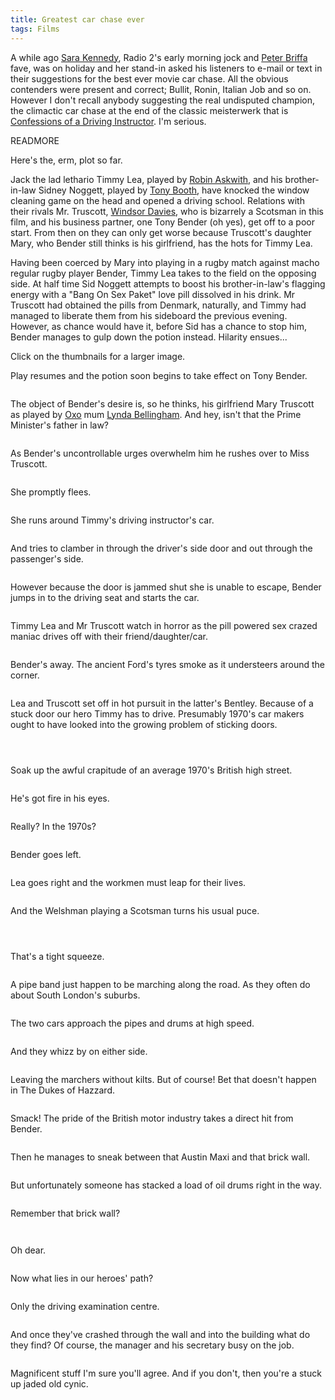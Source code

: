 ```yaml
---
title: Greatest car chase ever
tags: Films
---
```


A while ago <a href="http://www.bbc.co.uk/radio2/shows/kennedy/">Sara Kennedy</a>, Radio 2's early morning jock and <a href="https://twitter.com/peterbriffa">Peter Briffa</a> fave, was on holiday and her stand-in asked his listeners to e-mail or text in their suggestions for the best ever movie car chase. All the obvious contenders were present and correct; Bullit, Ronin, Italian Job and so on. However I don't recall anybody suggesting the real undisputed champion, the climactic car chase at the end of the classic meisterwerk that is <a href="http://www.imdb.com/title/tt0074343/">Confessions of a Driving Instructor</a>. I'm serious.

READMORE

Here's the, erm, plot so far.

Jack the lad lethario Timmy Lea, played by <a href="http://www.imdb.com/name/nm0039498/">Robin Askwith</a>, and his brother-in-law Sidney Noggett, played by <a href="http://www.imdb.com/name/nm0095641/">Tony Booth</a>, have knocked the window cleaning game on the head and opened a driving school. Relations with their rivals Mr. Truscott, <a href="http://www.imdb.com/name/nm0204034/">Windsor Davies</a>, who is bizarrely a Scotsman in this film, and his business partner, one Tony Bender (oh yes), get off to a poor start. From then on they can only get worse because Truscott's daughter Mary, who Bender still thinks is his girlfriend, has the hots for Timmy Lea.

Having been coerced by Mary into playing in a rugby match against macho regular rugby player Bender, Timmy Lea takes to the field on the opposing side. At half time Sid Noggett attempts to boost his brother-in-law's flagging energy with a "Bang On Sex Paket" love pill dissolved in his drink. Mr Truscott had obtained the pills from Denmark, naturally, and Timmy had managed to liberate them from his sideboard the previous evening. However, as chance would have it, before Sid has a chance to stop him, Bender manages to gulp down the potion instead. Hilarity ensues...

Click on the thumbnails for a larger image.

Play resumes and the potion soon begins to take effect on Tony Bender.

<a href="http://photos1.blogger.com/blogger/2529/203/1600/confessions_driving_instructor01.jpg"><img alt="" border="0" src="http://photos1.blogger.com/blogger/2529/203/320/confessions_driving_instructor01.jpg" style="cursor: hand; cursor: pointer;" /></a>

The object of Bender's desire is, so he thinks, his girlfriend Mary Truscott as played by <a href="http://www.oxo.co.uk/">Oxo</a> mum <a href="http://www.imdb.com/name/nm0069019/">Lynda Bellingham</a>. And hey, isn't that the Prime Minister's father in law?

<a href="http://photos1.blogger.com/blogger/2529/203/1600/confessions_driving_instructor02.jpg"><img alt="" border="0" src="http://photos1.blogger.com/blogger/2529/203/320/confessions_driving_instructor02.jpg" style="cursor: hand; cursor: pointer;" /></a>

As Bender's uncontrollable urges overwhelm him he rushes over to Miss Truscott.

<a href="http://photos1.blogger.com/blogger/2529/203/1600/confessions_driving_instructor03.jpg"><img alt="" border="0" src="http://photos1.blogger.com/blogger/2529/203/320/confessions_driving_instructor03.jpg" style="cursor: hand; cursor: pointer;" /></a>

She promptly flees.

<a href="http://photos1.blogger.com/blogger/2529/203/1600/confessions_driving_instructor04.jpg"><img alt="" border="0" src="http://photos1.blogger.com/blogger/2529/203/320/confessions_driving_instructor04.jpg" style="cursor: hand; cursor: pointer;" /></a>

She runs around Timmy's driving instructor's car.

<a href="http://photos1.blogger.com/blogger/2529/203/1600/confessions_driving_instructor05.jpg"><img alt="" border="0" src="http://photos1.blogger.com/blogger/2529/203/320/confessions_driving_instructor05.jpg" style="cursor: hand; cursor: pointer;" /></a>

And tries to clamber in through the driver's side door and out through the passenger's side.

<a href="http://photos1.blogger.com/blogger/2529/203/1600/confessions_driving_instructor06.jpg"><img alt="" border="0" src="http://photos1.blogger.com/blogger/2529/203/320/confessions_driving_instructor06.jpg" style="cursor: hand; cursor: pointer;" /></a>

However because the door is jammed shut she is unable to escape, Bender jumps in to the driving seat and starts the car.

<a href="http://photos1.blogger.com/blogger/2529/203/1600/confessions_driving_instructor07.jpg"><img alt="" border="0" src="http://photos1.blogger.com/blogger/2529/203/320/confessions_driving_instructor07.jpg" style="cursor: hand; cursor: pointer;" /></a>

Timmy Lea and Mr Truscott watch in horror as the pill powered sex crazed maniac drives off with their friend/daughter/car.

<a href="http://photos1.blogger.com/blogger/2529/203/1600/confessions_driving_instructor08.jpg"><img alt="" border="0" src="http://photos1.blogger.com/blogger/2529/203/320/confessions_driving_instructor08.jpg" style="cursor: hand; cursor: pointer;" /></a>

Bender's away. The ancient Ford's tyres smoke as it understeers around the corner.

<a href="http://photos1.blogger.com/blogger/2529/203/1600/confessions_driving_instructor09.jpg"><img alt="" border="0" src="http://photos1.blogger.com/blogger/2529/203/320/confessions_driving_instructor09.jpg" style="cursor: hand; cursor: pointer;" /></a>

Lea and Truscott set off in hot pursuit in the latter's Bentley. Because of a stuck door our hero Timmy has to drive. Presumably 1970's car makers ought to have looked into the growing problem of sticking doors. 

<a href="http://photos1.blogger.com/blogger/2529/203/1600/confessions_driving_instructor10.jpg"><img alt="" border="0" src="http://photos1.blogger.com/blogger/2529/203/320/confessions_driving_instructor10.jpg" style="cursor: hand; cursor: pointer;" /></a>

<a href="http://photos1.blogger.com/blogger/2529/203/1600/confessions_driving_instructor11.jpg"><img alt="" border="0" src="http://photos1.blogger.com/blogger/2529/203/320/confessions_driving_instructor11.jpg" style="cursor: hand; cursor: pointer;" /></a>

<a href="http://photos1.blogger.com/blogger/2529/203/1600/confessions_driving_instructor12.jpg"><img alt="" border="0" src="http://photos1.blogger.com/blogger/2529/203/320/confessions_driving_instructor12.jpg" style="cursor: hand; cursor: pointer;" /></a>

Soak up the awful crapitude of an average 1970's British high street.

<a href="http://photos1.blogger.com/blogger/2529/203/1600/confessions_driving_instructor13.jpg"><img alt="" border="0" src="http://photos1.blogger.com/blogger/2529/203/320/confessions_driving_instructor13.jpg" style="cursor: hand; cursor: pointer;" /></a>

He's got fire in his eyes.

<a href="http://photos1.blogger.com/blogger/2529/203/1600/confessions_driving_instructor14.jpg"><img alt="" border="0" src="http://photos1.blogger.com/blogger/2529/203/320/confessions_driving_instructor14.jpg" style="cursor: hand; cursor: pointer;" /></a>

Really? In the 1970s?

<a href="http://photos1.blogger.com/blogger/2529/203/1600/confessions_driving_instructor15.jpg"><img alt="" border="0" src="http://photos1.blogger.com/blogger/2529/203/320/confessions_driving_instructor15.jpg" style="cursor: hand; cursor: pointer;" /></a>

Bender goes left.

<a href="http://photos1.blogger.com/blogger/2529/203/1600/confessions_driving_instructor16.jpg"><img alt="" border="0" src="http://photos1.blogger.com/blogger/2529/203/320/confessions_driving_instructor16.jpg" style="cursor: hand; cursor: pointer;" /></a>

Lea goes right and the workmen must leap for their lives.

<a href="http://photos1.blogger.com/blogger/2529/203/1600/confessions_driving_instructor17.jpg"><img alt="" border="0" src="http://photos1.blogger.com/blogger/2529/203/320/confessions_driving_instructor17.jpg" style="cursor: hand; cursor: pointer;" /></a>

And the Welshman playing a Scotsman turns his usual puce.

<a href="http://photos1.blogger.com/blogger/2529/203/1600/confessions_driving_instructor18.jpg"><img alt="" border="0" src="http://photos1.blogger.com/blogger/2529/203/320/confessions_driving_instructor18.jpg" style="cursor: hand; cursor: pointer;" /></a>

<a href="http://photos1.blogger.com/blogger/2529/203/1600/confessions_driving_instructor19.jpg"><img alt="" border="0" src="http://photos1.blogger.com/blogger/2529/203/320/confessions_driving_instructor19.jpg" style="cursor: hand; cursor: pointer;" /></a>

<a href="http://photos1.blogger.com/blogger/2529/203/1600/confessions_driving_instructor20.jpg"><img alt="" border="0" src="http://photos1.blogger.com/blogger/2529/203/320/confessions_driving_instructor20.jpg" style="cursor: hand; cursor: pointer;" /></a>

That's a tight squeeze.

<a href="http://photos1.blogger.com/blogger/2529/203/1600/confessions_driving_instructor21.jpg"><img alt="" border="0" src="http://photos1.blogger.com/blogger/2529/203/320/confessions_driving_instructor21.jpg" style="cursor: hand; cursor: pointer;" /></a>

A pipe band just happen to be marching along the road. As they often do about South London's suburbs.

<a href="http://photos1.blogger.com/blogger/2529/203/1600/confessions_driving_instructor22.jpg"><img alt="" border="0" src="http://photos1.blogger.com/blogger/2529/203/320/confessions_driving_instructor22.jpg" style="cursor: hand; cursor: pointer;" /></a>

The two cars approach the pipes and drums at high speed.

<a href="http://photos1.blogger.com/blogger/2529/203/1600/confessions_driving_instructor23.jpg"><img alt="" border="0" src="http://photos1.blogger.com/blogger/2529/203/320/confessions_driving_instructor23.jpg" style="cursor: hand; cursor: pointer;" /></a>

And they whizz by on either side.

<a href="http://photos1.blogger.com/blogger/2529/203/1600/confessions_driving_instructor24.jpg"><img alt="" border="0" src="http://photos1.blogger.com/blogger/2529/203/320/confessions_driving_instructor24.jpg" style="cursor: hand; cursor: pointer;" /></a>

Leaving the marchers without kilts. But of course! Bet that doesn't happen in The Dukes of Hazzard.

<a href="http://photos1.blogger.com/blogger/2529/203/1600/confessions_driving_instructor25.jpg"><img alt="" border="0" src="http://photos1.blogger.com/blogger/2529/203/320/confessions_driving_instructor25.jpg" style="cursor: hand; cursor: pointer;" /></a>

Smack! The pride of the British motor industry takes a direct hit from Bender.

<a href="http://photos1.blogger.com/blogger/2529/203/1600/confessions_driving_instructor26.jpg"><img alt="" border="0" src="http://photos1.blogger.com/blogger/2529/203/320/confessions_driving_instructor26.jpg" style="cursor: hand; cursor: pointer;" /></a>

Then he manages to sneak between that Austin Maxi and that brick wall. 

<a href="http://photos1.blogger.com/blogger/2529/203/1600/confessions_driving_instructor27.jpg"><img alt="" border="0" src="http://photos1.blogger.com/blogger/2529/203/320/confessions_driving_instructor27.jpg" style="cursor: hand; cursor: pointer;" /></a>

But unfortunately someone has stacked a load of oil drums right in the way.

<a href="http://photos1.blogger.com/blogger/2529/203/1600/confessions_driving_instructor28.jpg"><img alt="" border="0" src="http://photos1.blogger.com/blogger/2529/203/320/confessions_driving_instructor28.jpg" style="cursor: hand; cursor: pointer;" /></a>

Remember that brick wall?

<a href="http://photos1.blogger.com/blogger/2529/203/1600/confessions_driving_instructor29.jpg"><img alt="" border="0" src="http://photos1.blogger.com/blogger/2529/203/320/confessions_driving_instructor29.jpg" style="cursor: hand; cursor: pointer;" /></a>

<a href="http://photos1.blogger.com/blogger/2529/203/1600/confessions_driving_instructor30.jpg"><img alt="" border="0" src="http://photos1.blogger.com/blogger/2529/203/320/confessions_driving_instructor30.jpg" style="cursor: hand; cursor: pointer;" /></a>

Oh dear.

<a href="http://photos1.blogger.com/blogger/2529/203/1600/confessions_driving_instructor31.jpg"><img alt="" border="0" src="http://photos1.blogger.com/blogger/2529/203/320/confessions_driving_instructor31.jpg" style="cursor: hand; cursor: pointer;" /></a>

Now what lies in our heroes' path?

<a href="http://photos1.blogger.com/blogger/2529/203/1600/confessions_driving_instructor32.jpg"><img alt="" border="0" src="http://photos1.blogger.com/blogger/2529/203/320/confessions_driving_instructor32.jpg" style="cursor: hand; cursor: pointer;" /></a>

Only the driving examination centre. 

<a href="http://photos1.blogger.com/blogger/2529/203/1600/confessions_driving_instructor33.jpg"><img alt="" border="0" src="http://photos1.blogger.com/blogger/2529/203/320/confessions_driving_instructor33.jpg" style="cursor: hand; cursor: pointer;" /></a>

And once they've crashed through the wall and into the building what do they find? Of course, the manager and his secretary busy on the job. 

<a href="http://photos1.blogger.com/blogger/2529/203/1600/confessions_driving_instructor34.jpg"><img alt="" border="0" src="http://photos1.blogger.com/blogger/2529/203/320/confessions_driving_instructor34.jpg" style="cursor: hand; cursor: pointer;" /></a>

Magnificent stuff I'm sure you'll agree. And if you don't, then you're a stuck up jaded old cynic.